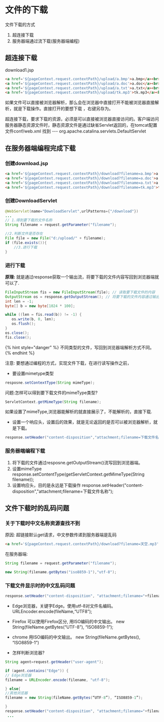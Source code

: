 # 文件的下载

文件下载的方式

1. 超连接下载
2. 服务器端通过流下载(服务器端编程)

## 超连接下载

download1.jsp

```markdown
<a href='${pageContext.request.contextPath}/upload/a.bmp'>a.bmp</a><br>
<a href='${pageContext.request.contextPath}/upload/a.doc'>a.doc</a><br>
<a href='${pageContext.request.contextPath}/upload/a.txt'>a.txt</a><br>
<a href='${pageContext.request.contextPath}/upload/tk.mp3'>tk.mp3</a><br>
```

如果文件可以直接被浏览器解析，那么会在浏览器中直接打开不能被浏览器直接解析，就是下载操作。直接打开的要想下载 ，右键另存为。

超连接下载，要求下载的资源，必须是可以直接被浏览器直接访问的。客户端访问服务器静态资源文件时，静态资源文件是通过缺省Servlet返回的，在tomcat配置文件conf/web.xml 找到 --- org.apache.catalina.servlets.DefaultServlet

## 在服务器端编程完成下载

### 创建download.jsp

```markdown
<a href='${pageContext.request.contextPath}/download?filename=a.bmp'>a.bmp</a><br>
<a href='${pageContext.request.contextPath}/download?filename=a.doc'>a.doc</a><br>
<a href='${pageContext.request.contextPath}/download?filename=a.txt'>a.txt</a><br>
<a href='${pageContext.request.contextPath}/download?filename=tk.mp3'>tk.mp3</a><br>
````

### 创建DownloadServlet

```java
@WebServlet(name="DownloadServlet",urlPatterns={"/download"})
...
// 1.得到要下载的文件名称
String filename = request.getParameter("filename");

//2.判断文件是否存在
File file = new File("d:/upload/" + filename);
if (file.exists()){
    //3.进行下载
}
```

### 进行下载

**原理:** 就是通过response获取一个输出流，将要下载的文件内容写回到浏览器端就可以了.

```java
FileInputStream fis = new FileInputStream(file); // 读取要下载文件的内容
OutputStream os = response.getOutputStream(); // 将要下载的文件内容通过输出流写回到浏览器端.
int len = -1;
byte[] b = new byte[1024 * 100];

while ((len = fis.read(b)) != -1) {
   os.write(b, 0, len);
   os.flush();
}
os.close();
fis.close();
```
{% hint style="danger" %}
不同类型的文件，写回到浏览器端解析方式不同。
{% endhint %}

注意: 要想通过编程的方式，实现文件下载，在进行读写操作之前，

* 要设置mimetype类型

```java
resposne.setContextType(String mimeType);
```

问题:怎样可以得到要下载文件的mimeType类型?

```java
ServletContext.getMimeType(String filename);
```

如果设置了mimeType,浏览器能解析的就直接展示了，不能解析的，直接下载.

* 设置一个响应头，设置后的效果，就是无论返回的是否可以被浏览器解析，就是下载。

```java
response.setHeader("content-disposition","attachment;filename=下载文件名称");
```

### 服务器端编程下载

1. 将下载的文件通过resposne.getOutputStream()流写回到浏览器端。
2. 设置mimeType  response.setContentType(getServletContext.getMimeType(String filename));
3. 设置响应头，目的是永远是下载操作
response.setHeader("content-disposition","attachment;filename=下载文件名称");

## 文件下载时的乱码问题

### 关于下载时中文名称资源查找不到

原因: 超链接默认get请求，中文参数传递到服务器端是乱码

```markdown
<a href='${pageContext.request.contextPath}/download?filename=天空.mp3'>天空.mp3</a>
```

在服务器端:

```java
String filename = request.getParameter("filename");

new String(filename.getBytes("iso8859-1"),"utf-8");
```

### 下载文件显示时的中文乱码问题

```java
response.setHeader("content-disposition", "attachment;filename="+filename);
```

* Edge浏览器，关键字Edge。使用utf-8对文件名编码。URLEncoder.encode(fileName,“UTF8”);
* Firefox 可以使用Firefox区分, 用ISO编码的中文输出。 new String(fileName.getBytes(“UTF-8”), “ISO8859-1”);
* chrome 用ISO编码的中文输出。 new String(fileName.getBytes(), “ISO8859-1”)

* 怎样判断浏览器?

```java
String agent=request.getHeader("user-agent");
````

```java
if (agent.contains("Edge")) {
// Edge浏览器
filename = URLEncoder.encode(filename, "utf-8");

} else{
//其他浏览器
filename = new String(fileName.getBytes(“UTF-8”), “ISO8859-1”);

}
response.setHeader("content-disposition", "attachment;filename="+filename);
 ...
```
